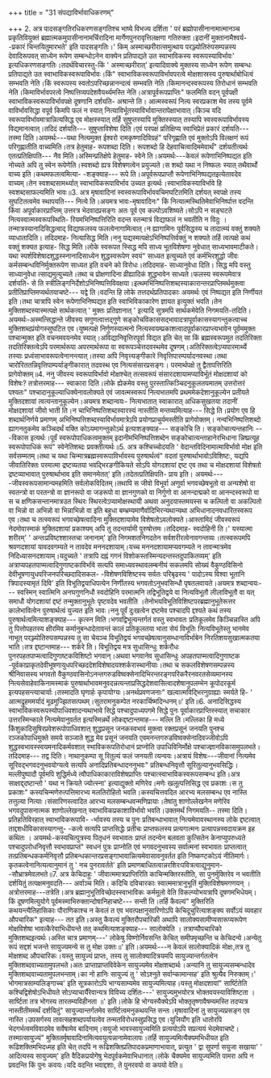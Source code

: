 +++
title = "31 संपद्याविर्भावाधिकरणम्"

+++
2. अत्र पादसङ्गतिरधिकरणसङ्गतिश्च भाष्ये विभज्य दर्शिता ' परं ब्रह्मोपासीनानामात्मानञ्च प्रकृतिवियुक्तं ब्रह्मात्मकमुपासीनानामर्चिरादिना मार्गेणपुनरावृत्तिलक्षणा गतिरुक्ता।इदानीं मुक्तानामैश्वर्य- -प्रकारं चिन्तयितुमारभते' इति पादसङ्गतिः।' किम् अस्माच्छरीरात्समुत्थाय परञ्ज्योतिरुंपसम्पन्नस्य देवादिरूपवत् साध्येन रूपेण सम्बन्धोऽनेन वाक्येन प्रतिपाद्यते उत स्वाभाविकस्य स्वरूपस्याविर्भावः' इत्यधिकरणसङगतिः।तदर्थविचारस्तु-किं ' अस्माच्छरीरात्' इत्यादिवाक्ये मुक्तस्य साध्येन रूपेण सम्बन्धः प्रतिपाद्यते उत स्वाभाविकस्वरूपाविर्भावः।किं" स्वाभाविकस्वरूपाविर्भावपरत्वे मोक्षशास्रस्य पुरुषार्थाबोधित्वं सम्भवति नेति।किं स्वरूपस्य स्वतोऽपरिच्छन्नानन्दत्वं सम्भवति नेति।किमानन्दस्वरूपस्य तिरोधानं सम्भवति नेति।किमाविर्भावपरत्वे निष्पत्तिव्यपदेशवैयर्थ्यमस्ति नेति।अत्रापूर्वरूपप्राप्तिः" फलमिति वदन् पूर्वपक्षी स्वाभाविकस्वरूपाविर्भावपक्षे दूषणानि दर्शयति- अश्रान्ते ति। आत्मस्वरूपं नित्य स्वरप्रकाश मेव तस्य पूर्वमे वाविर्भावसिद्धा वपूर्व किमपि फलं न स्यात् नित्याविर्भूतस्याविर्भावान्तरापेक्षाभावात्।किञ्च यदि स्वरूपाविर्भावमात्रान्नित्यसिद्ध एव मोक्षस्स्यात् तर्हि सुषुप्तस्यापि मुक्तिस्स्यात् तस्यापि स्वस्वरूपाविर्भावस्य विद्यमानत्वात्।तदिदं दर्शयति--- सुषुप्ताविशेषा दिति।एवं परपक्षं प्रतिक्षिप्य स्वाभिप्रेतं प्रकारं दर्शयति--- तस्मा दिति।अयमर्थः---यथा नित्यमुक्त ईश्वरो रामकृष्णादिविग्रहं" परिगृह्णाति एवं मुक्तोऽपि विलक्षणं रूपं परिगृह्णातीति वाच्यमिति।तत्र हेतुमाह- रूपशब्दा दिति। रूपशब्दो हि देहवाचित्वादिममेवार्थं" दर्शयतीत्यर्थः एतत्प्रतिक्षिपति--- नैव मिति।अस्मिन्प्रतिक्षेपे हेतुमाह- स्वेने ति।अयमर्थः---केवलं रूपेणाभिनिष्पद्यत इति नोच्यते अपि तु स्वेन रूपेणेति।स्वशब्दो ह्यत्र विशेषणत्वेन प्रयुज्यते।स शब्दो यथा न निष्फलः स्यात् तथैवार्थो वाच्य इति।कथमफलत्वमित्या- -शङ्क्याह--- रूपे ति।अपूर्वरूपप्राप्तौ रूपेणाभिनिष्पद्यतइत्येतावदेव वाच्यम्।तेन स्वशब्दसामर्थ्यात् स्वाभाविकरूपाविर्भाव उच्यत इत्यर्थः।स्वाभाविकस्याविर्भावे हि स्वशब्दसाफल्यमिति भावः॥3. अत्र मृषावादिनां स्वस्वरूपाविर्भाववचिमघटितमिति दर्शयत् स्वपक्षे तस्य सुघटितत्वमेव स्थापयति--- नित्ये ति।अयमत्र भावः-मृषावादिनः" किं नित्यात्मस्थितिमेवाभिनिर्ष्पात्त वदन्ति किंवा अपूर्वाकारप्राप्तिम् उत्तरत्र भेदवादप्रसङ्गः अतः पूर्व एव कल्पोऽवशिष्यते।सोऽपि न सङ्घटते नित्यस्वात्मस्वरूपस्थिति- रियमभिनिष्पत्तिरिति वदन्त स्तन्मात्रं विद्याफलं न भवतीति न विदुः ।तन्मात्रस्यानादिसिद्धत्वाद् विद्याफलस्य फलत्वेनागामित्वात्।न ह्यागामिनः पूर्वसिद्धस्य च तादात्म्यं वक्तुं शक्यते व्याधातादिति। तदिदमाह- नित्यासिद्ध मिति।ननु यद्यस्मत्पक्षेऽभिनिष्पत्तिर्वक्तुं न शक्यते तर्हि त्वत्पक्षे कथं वक्तुं शक्यत इत्याह- सिद्ध मिति।लोके स्वरूपत स्सिद्ध मपि साध्य भूतविशेषणा नुवेधात् साध्यभावमाटीकते।यथा स्पर्शविशेषादशुद्धस्स्नानादिसाध्येन शुद्धस्वरूपेण स्वयं" साध्यत इत्युच्यते एवं कर्मभिरशुद्धो जीवः कर्मसम्बन्धविनिर्मुक्तरूपेण साध्यत इति वचने को विरोधः।तदिदमाह- साध्यानुवेधा दिति। सिद्ध मपि वस्तु साध्यानुवेधा त्साद्यमुत्युच्यते।तथा च प्रोक्षणादिना व्रीह्यादिकं शुद्धभावेन साध्यते।फलस्य स्वरूपमेवात्र दर्शयति- से ति स्त्रीलिङ्गनिर्देशोऽभिनिष्पत्तिविवक्षया।इत्थमभिंनिष्पत्तिशब्दस्याकारान्तरप्राप्तिमर्थमुक्त्वा प्रतीतिप्राप्तिमप्यर्थतयाचष्टे--- यद्वे ति।वदन्ति हि लोके तत्तदर्थप्रतिपादकाः अयमर्थः एवं निष्पद्यत इति निर्णीयत इति।तथा चात्रापि स्वेन रूपेणाभिनिष्पद्यत इति स्वाभिविकाकारेण ज्ञायत इत्युक्तं भवति।तेन मुक्तिशब्दस्यास्मत्पक्षे सार्थकत्वात् ' मुक्तः प्रतिज्ञानात् ' इत्यादि सुत्रमपि सार्थकमेवेति निगमयति-तदिति। अयमर्थः-अस्मत्सिद्धान्ते जीवस्य सगुणत्वात्तद्गुणे सङ्कोचविकाससद्भावादत्रापूर्वाकासस्यागन्तुकत्वाच्च मुक्तिशब्दप्रंयोगस्सुघटित एव।युष्मत्पक्षे निर्गुणस्यात्मनो नित्यस्वयम्प्रकाशत्वादपूर्वाकारप्राप्त्यभावेन पूर्वममुक्तः पश्चान्मुक्त इति वचनमवयनमेव स्यात्।अविद्यानिवृत्तिरपूर्वा विद्यत इति चेत् सा किं ब्रह्मस्वरूपमुत तदतिरिक्ता तदतिरिक्तत्वेऽपि परमार्थरूपा अपरमार्थरूपा वा स्वरूपञ्चेत्तदवस्थमेव दूषणम्।अतिरिक्तत्वेऽप्यपारमार्थ्ये तस्याः प्रध्वंसाभावरूपत्वेनानन्त्यात्।तस्या अपि निवृत्त्यङ्गीकारे निवृत्तिपारम्पर्यादनवस्था।तथा चारोरिततन्निवृत्तिपाम्पर्याङ्गीकारात् तदवस्थ एव नित्यसंसारप्रसङ्गः। परमार्थपक्षे तु द्वैतापत्तिरिति प्रागेवोक्तम्॥4. ननु जीवस्य स्वरूपाविर्भावो मोक्षश्चेत् तत्सवरूपं संसारदशायामप्याविर्भूतं मोक्षदशायां को विशेषः? तत्रोत्तरमाह--- स्वाकारा दिति।लोके ह्येकमेव वस्तु पुरस्तात्किञ्चिदनुकूलतयमातम् उत्तरोत्तरं पश्यतः" पश्चादानुकूल्याधिक्येनावलोक्यते एवं जावत्मस्वरूपं नित्यभातमपि प्रथममेकदेशानुकूल्येन प्रतीयते मुक्तिदशायां त्वत्यन्तानुकूल्येन।अयमत्र शब्दान्वयः- नित्यभातात् स्वाकारात् अधिकसुखतया तदानीं मोक्षदशायां जीवो भाती ति।न चाभिनिष्पत्तिशब्दस्वारस्यं नास्तीति मन्तव्यमित्याह--- सिद्धे ति।प्रयोग एव हि शब्दार्थनिर्णये प्रमाणम् अभिनिष्पत्तिशब्दस्याविर्भावमात्रेऽपि प्रयोगप्राचुर्यमस्तीति प्रागेवोक्तम्। नन्वभिनिष्पत्तिशब्दो ह्यागनतुकमेव कञ्चिदर्थं वक्ति कोऽयमागन्तुकोऽर्थ इत्याशङ्क्याह--- सङ्कोचि ति। सङ्कोचात्यन्तहानिः ---विकास इत्यर्थः।पूर्वं स्वरूपोपाधिकत्वमुक्तम् इदानीमभिनिष्पत्तिशब्देन सङ्कोचात्यन्ताहानेरभिधाना न्निष्प्रत्यूह स्वरूपोपाधिकं रूपं" स्वेनेतिशब्दः प्रवक्तीत्यर्थः॥5. अत्र कश्चिच्चोदयति ' वेदान्तविदिनामात्माविर्भावो मोक्ष इति सर्वसम्मतम्।तथा च यथा चिन्मात्रब्रह्मस्वरूपाविर्भावस्य पुरुषार्थत्वं" वदतां पुरुषार्थाभावोऽविशिष्टः, यद्यपि जीवातिरिक्तः परमात्मा द्रष्टव्यतया भवद्भिरङगीकियते सोऽपि योगदशायां द्दष्ट एव तथा च मोक्षदशायां विशेषतो द्रष्टव्याभावात् पुरुषार्थाभाव इति समानमेतत्' इति।तदेतत्प्रतिक्षिपति- प्राय इति। अयमर्थः--- -जीवस्वरूपसामान्यमहमिति सर्वलोकविदितम्।तथापि स जीवो विभूर्वा अणुर्वा भगवच्छेषभूतो वा अन्यशेषो वा स्वतन्त्रो वा परतन्त्रो वा ज्ञानरूपो वा जडरूपो वा ज्ञानगुणको वा निर्गुणो वा आनन्दाद्मको वा आनन्दस्वरूपो वा स च क्षणिकसन्तानमात्रउत स्थिरः स्थिरत्वेऽप्यामोक्षस्थायी अथवा अनुदयास्तमयस्स च कल्पितो वा अकल्पितो वा भिन्नो वा अभिन्नो वा भिन्नाभिन्नो वा इति बहुधा बम्भ्रम्यमाणैर्वादिभिरन्यथान्यथा अभिधानादनवधारितस्वरूप एव।तथा च तत्स्वरूपं भगवच्छेषत्वादिना मुक्तिदशायामेव विशेषतोऽवलोक्यते।आस्तामिदं जीवस्वरूपं नेदमोवास्माकं मुक्तिदशायां प्रकाश्यम् अपि तु तदन्तर्यामी पुरुषोत्तमः।तदिदमाह- स्वदोहिनी ति।' यस्यात्मा शरीरम्' ' अन्तःप्रविष्टश्शास्तचा जनानाम्' इति निगमशतनिगदतेन सर्वशरीरत्वेनावगन्तव्यः।तत्स्वरूपमपि श्रवणदशायां यावदवगम्यते न तावदेव मननदशायाम्।यच्च मननदशायामप्यवगम्यते न तावन्मात्रमेव निदिध्यासनदशायाम्।यदुच्यते ' तत्रापि दह्नं गगनं विशोकस्तस्मिन्यदन्तस्तदुपाकितव्यम्' इति अत्राप्यपहतपाप्मत्वादिगुणाष्टकाविर्भावे सत्यपि समाध्यवस्थावलम्बनीयं सकलमपि सोख्यं वैकुण्ठविसिनो देवीभूषणायुधपरिजनपरिच्छदादिसकल- -विशेषणविशिष्टस्य सर्वतः परिबृढस्य ' पादोऽस्य विश्वा भूतानि त्रिपादस्यामृतं दिवि' इति विभूतिद्वयाधिपत्येन निर्णीतस्य भगवतोऽनुभवसिन्धौ पृषतलवायते।अयमत्र शब्दान्वयः--- स्वस्मिन् स्वात्मिनि अनघगुणनिधौ स्वदोहिनि परमात्मनि तद्विभूतिद्वये वा नित्यविभूतौ लीलाविभूतौ वा यत् समाधौ योगदशायां द्दष्टं तन्मुक्तानुभूतेः पृष्टवदेव भवतीति ।तेनोभयविभूतिविशिष्टपरब्रह्मानुभूतेरूत्तर कालेभावित्वेन पुरुषार्थत्वं युज्यत इति भावः।ननु पूर्वं दुःखत्वेन द्दष्टमेव पश्चादपि द्दश्यते कथं तस्य पुरुषार्थत्वमित्याशङ्क्याह--- कृत्स्न मिति।भगवद्विभूत्यन्तर्गतं वस्तु स्वभावतः प्रतिकूलमेव किञ्चिन्नास्ति अपि तु पित्तोपहतस्य क्षीरमिव कर्मानुबन्धादेतावन्तं कालं प्रतिकूलतया भाता सेयं विभूतिः नित्यविभूतेस्तु भानमेव नाभूत् परञ्ज्योतिरुपसम्पन्नस्य तु सा चेयञ्च विभूतिद्वयं भगवच्छेषत्वानुसम्धानाविर्भाबेन निरतिशयसुखात्मकतया भाति।तत्र द्दष्टान्तमाह--- शर्करे ति। विभूतिद्वय मत्र सुधासिन्धुः शर्करौधः पुनरपहतपाप्मत्वादिगुणाष्टकविशिष्टो भगवान्।अथवा भगवानेव सुधासिन्धुः अपहतपाप्मत्वादिगुणाष्टक -पूर्वकाप्राकृतदेवीभूषणायुधपरिच्छददेशविशेषादयश्शर्करास्थानीयाः।तथा च सकलविशेषणसम्पन्नस्य श्रीनिवासस्य भगवतो वैकुण्ठवासिनोऽनन्तगरुडविष्वक्सेनादिभिरन्तरङ्गपरिकरैरनवरतसेव्यमानस्य नित्यसेवाहेवाकिनामस्माकं पुरुषार्थाभावमनुवदन्नत्यन्ताप्रसिद्धदेशवासित्वादशेषानुपलम्भेन कूपोदरकूर्म इत्यपहसन्त्याचार्याः।तस्मादति घृणार्हः कृपायोग्यः।अनर्थप्रवणजनाः" खल्वात्मविद्भिरनुग्राह्याः स्मर्यते हि- ' आत्मद्रुहममर्यादं मूढमुज्झितसत्पथम्।सुतरामनुकम्पेत नरकार्चिष्मदिन्धनम्॥' इति॥6. अनादिसिद्धस्य स्वाभाविकस्वरूपस्योपाधिवशादन्यथाभावे सिद्धे पश्चादुपाध्यपगमे सिद्धे पुनः पूर्वाकारप्राप्तिस्स्यात् सचाकार उत्तरस्मिन्काले नित्यमेवानुवर्तत इत्यस्मिन्नर्थे लोकद्दष्टान्तमाह--- मल्लि ति।मल्लिका हि मध्ये किंशुकादिसुषिरप्रवेशरूपोपाधिवशात् शुद्धप्रसून जनकस्वभावं मुक्त्वा रक्तप्रसूनं जनयति पुनश्च रञ्जकोपाधिमुक्ते समये सञ्जाते शुद्ध मेव प्रसूनं जनयति एवमनन्तगरुडविष्वक्सेनादिवज्जीवोऽपि शुद्धस्वभावस्स्वयमनादिकर्मवशात् स्भाविकरूपतिरोधानं प्राप्नोति उपाधिविनिर्मोक्षे पश्चाज्ज्ञानविकासमुपलभते।तदिदमाह--- तद्व दिति। नाथानुकम्पा सू रितुल्यं फलं जनयती त्यन्वयः।अत्रायं विशेषः---जीवानां नित्यमेव सूरिवद्भगवदनुभवयोग्यत्वे सत्यपि अनादिप्रतिबन्धादननुभवः" प्रतिबन्धनिवृत्तौ सूरितुल्यानुभवसिद्धिः।मल्लीपुष्पादौ पूर्वमपि शुद्धिर्मध्ये त्वौपाधिकाकाराविशेषप्राप्तिः पश्चात्स्वाभाविकस्वरूपसम्बन्ध इति।अत्र साक्षाद्द्दष्टान्तो ' यथा न क्रियते ज्योत्स्ना' इत्याद्युक्तो मणिरेव।मणेः खलूत्पत्तिसिद्ध एव प्रकाशः।स तु प्रकाशः" कस्यचिन्मणेरुत्पत्तिमारभ्य मलतिरोहितो भवति।कस्यचित्तवदित आरभ्य मलसम्बन्ध एव नास्ति तत्तुल्या नित्याः।संसारिणस्त्वादित आरभ्य मलसम्बन्धवन्मणिप्रायाः।तेषांतु शाणोल्लेखनेन मणेरिव भगवदुपासनात्मक शाणोल्लेखनात् स्वाभाविकप्रकाशाविर्भावो भवति।उक्तमर्थं निगमयति-- तस्मा दिति। प्रतिहतिविरहात् स्वाभाविकरूपावि- -र्भावस्य तस्य च पुनः प्रतिबन्धाभावात् नित्यमेवावस्थानस्य लोके द्दष्टत्वात् ताद्दशधीविकासस्यागन्तु- -कत्वे सत्यपि प्राप्तसिद्धेः प्रतीचः प्राप्तफलस्य प्रत्यगात्मनः प्रत्यापन्नस्वदायक्रम इह कथितः । अयमर्थः-कस्यचित्पुत्रस्य पितृधनं स्वभावतः प्राप्तं तदन्येन बलवता कुत्सितेन केनाप्युपरुध्यते पश्चादुपरोधनिवृत्तौ स्वभावप्राप्तं" स्वधनं पुत्रः प्राप्नोति एवं भगवदनुभवस्य सर्वात्मनां स्वभावतः प्राप्तत्वात् तत्प्रतिबन्धककर्मनिवृत्तौ प्रतिबन्धकान्तरप्रसङ्गाभावान्नित्यमेवासावनुवर्तत इति निष्कण्टकोऽयं नीतिमार्गः।कृतकत्वेनानित्यत्वानुमानं तु ' नच पुनरावर्तते' इति प्रमाणबाधितत्वान्नरशिरःपवित्रत्वाद्युनुमान- -सौभ्रात्रमेवलभते॥7. अत्र केचिदाहुः ' जीवात्ममात्रप्राप्तिरिति काचिन्मक्तिरस्तीति, सा पुनर्मुक्तिरेव न भवतीति दर्शयितुं तत्पक्षमनुवदति--- अर्वाञ्च मिति। कदिचि दविचारकाः स्वात्ममात्रानुभूतिं मुक्तिविशेषमगणयन् । अत्रोत्तरमाह---तत्रेति।अत्र ब्रह्मानुभूतिविच्छेदस्स्वाभाविकः कर्ममूलो वेति विकल्प्योभयत्रापि दूषणमभिधेयम्।किं दूषणमित्युयोगे पूर्वमस्माभिरुक्तान्दोषानिहाचष्टे--- सन्ती ति।तर्हि कैवल्यं" मुक्तिरिति कथयन्त्यैतिहासिकाः पौराणिकाश्च न केवलं त एव भवत्पक्षानुसारिणोऽपि केचिदूचुरित्याशङ्क्य सर्वोऽयं व्यवहार औपचारिक" इत्याह--- तत इति।अस्तु कैवल्यं मुक्तिरौपचारिकी अथापि सालोक्यसामीप्यसारूप्यरूपेण मोक्षविशेषा भावत्कैरेवाभिधीयन्ते तत् कथमित्याशङ्क्याह--- सालोक्येति । तत्राप्यौपचारिको मुक्तिशब्दइत्यर्थः।अस्ति चात्र प्रमाणम्---' लोकेषु विष्णोर्निवसन्ति केचित् समीपमृच्छन्ति च केचिदन्ये।अन्येतु रूपं सद्दशं भजन्ते सायुज्यमन्ये स तु मोक्ष उक्तः॥' इति।अयमर्थः---न केवलं सालोक्यादिकं मोक्षः,तत्र तु मोक्षशब्द औपचारिकः।यस्तु सायुज्यं प्राप्तः, तस्य तु सालोक्यादित्रयमपि सायुज्यान्तर्गतत्वेन मुक्तिशब्दवाच्यतामुपलभते।अतः प्राप्ताप्राप्तविवेकेन सायुज्यमेव मोक्षशब्दार्थः।अन्यानि तु सायुज्यसम्बन्धादेव मुक्तिशब्दवाच्यतामुपलभन्ताम्।का नो हानिः सायुज्यं तु ' सोऽश्नुते सर्वान्कामान्सह' इति श्रुत्यैव निरुक्तम्।' भोगमात्रसाम्यलिङ्गाच्च' इति सूत्रकारोऽपि भाग्यसाम्यमेव सायुज्यमित्याह।यस्तु मोक्षदशायां" सार्ष्टितेति कश्चिद्विशेषोऽभिधीयते सोऽप्याचार्यैरेवान्यत्र विविच्य दर्शितः---' सायुज्यमुभयोरत्र भोक्तवयस्याविशिष्टता । सार्ष्टिता तत्र भोगस्य तारतम्यविहीनता ॥' इति।लोके हि भोग्यस्यैक्येऽपि भोक्तृतृष्णावैषम्यमस्ति तदप्यत्र नास्तीतीममर्थं दर्शयितुं" सायुज्यान्तर्गतमेव सार्ष्टित्वमनुकथयन्ति सन्तः।मृषावादिनां तु सायुज्यप्रसङ्ग एव नास्ति।उपसर्गस्य तावत्सहशब्दपर्यायत्वेव तन्मतविरोधस्सुप्रसिद्ध एव।युजिर्योग इति धातोरपि भेदगर्भत्वमविवादमेव सर्वेषामेव बादिनाम्।सयुजो भावस्सायुज्यमिति प्रत्ययोऽपि सप्रत्ययं भेदमेवाचष्टे।तस्मात्सायुज्यं" मुक्तितर्मृषावादिनामित्यवयुत्पन्नानामेवालापः।तर्हि सायुज्यमित्यैक्यमभिधीयत इति रूढिशक्तिमभिदध्मह इति चेत् तदपि न रूढिशक्तिप्रतिपादकप्रमाणाभावात्, प्रत्युत ' द्वा सुपर्णा सयुजा सखाया' ' आदित्यस्य सायुज्यम्' इति वैदिकप्रयोगेषु भेदपूर्वकमेवाभिधानात्।लोके चैक्यमेव सायुज्यमिति पामरा अपि न प्रवदन्ति किं पुनः कवयः।यदि वदन्ति भवाद्दशाः, ते पुनरवयो वा कपयो वेति॥